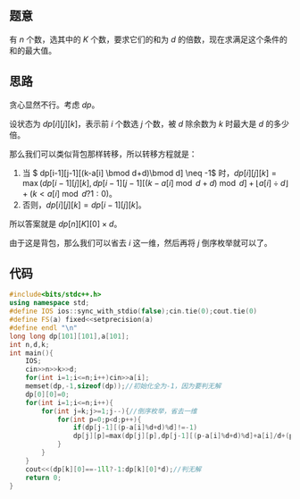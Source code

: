 ## 题意
有 $n$ 个数，选其中的 $K$ 个数，要求它们的和为 $d$ 的倍数，现在求满足这个条件的和的最大值。
## 思路
贪心显然不行。考虑 $dp$。

设状态为 $dp[i][j][k]$，表示前 $i$ 个数选 $j$ 个数，被 $d$ 除余数为 $k$ 时最大是 $d$ 的多少倍。 

那么我们可以类似背包那样转移，所以转移方程就是：
1. 当 $ dp[i-1][j-1][(k-a[i] \bmod d+d)\bmod d] \neq -1$ 时，$dp[i][j][k]=\max(dp[i-1][j][k],dp[i-1][j-1][(k-a[i] \bmod d+d)\bmod d]+\lfloor a[i]\div d \rfloor+(k<a[i]\bmod d?1:0)$。
2. 否则，$dp[i][j][k]=dp[i-1][j][k]$。

所以答案就是 $dp[n][K][0] \times d$。

由于这是背包，那么我们可以省去 $i$ 这一维，然后再将 $j$ 倒序枚举就可以了。

## 代码
```cpp
#include<bits/stdc++.h>
using namespace std;
#define IOS ios::sync_with_stdio(false);cin.tie(0);cout.tie(0)
#define FS(a) fixed<<setprecision(a)
#define endl "\n"
long long dp[101][101],a[101];
int n,d,k;
int main(){
	IOS;
	cin>>n>>k>>d;
	for(int i=1;i<=n;i++)cin>>a[i];
	memset(dp,-1,sizeof(dp));//初始化全为-1，因为要判无解
	dp[0][0]=0;
	for(int i=1;i<=n;i++){
		for(int j=k;j>=1;j--){//倒序枚举，省去一维
			for(int p=0;p<d;p++){
				if(dp[j-1][(p-a[i]%d+d)%d]!=-1)
				dp[j][p]=max(dp[j][p],dp[j-1][(p-a[i]%d+d)%d]+a[i]/d+(p<a[i]%d?1:0));//解释一下转移方程的最后一段：如果p<a[i]%d，说明它在之前选的数的和上又多了一倍，所以要加1
			}
		}
	}
	cout<<(dp[k][0]==-1ll?-1:dp[k][0]*d);//判无解
	return 0;
}

```
